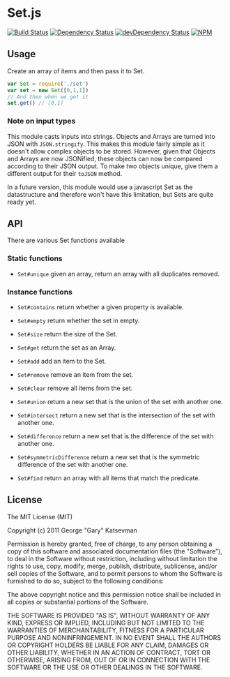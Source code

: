# Set.js
[![Build Status](https://travis-ci.org/gkatsev/set.js.png?branch=master)](https://travis-ci.org/gkatsev/set.js)
[![Dependency Status](https://david-dm.org/gkatsev/set.js.png)](https://david-dm.org/gkatsev/set.js)
[![devDependency Status](https://david-dm.org/gkatsev/set.js/dev-status.png)](https://david-dm.org/gkatsev/set.js#info=devDependencies)
[![NPM](https://nodei.co/npm/set.png)](https://nodei.co/npm/set/)

## Usage

Create an array of items and then pass it to Set.
```js
var Set = require('./set')
var set = new Set([0,1,1])
// And then when we get it
set.get() // [0,1]
```

### Note on input types
This module casts inputs into strings. Objects and Arrays are turned into JSON with `JSON.stringify`.
This makes this module fairly simple as it doesn't allow complex objects to be stored. However, given that Objects and Arrays are now JSONified, these objects can now be compared according to their JSON output. To make two objects unique, give them a different output for their `toJSON` method.

In a future version, this module would use a javascript Set as the datastructure and therefore won't have this limitation, but Sets are quite ready yet.

## API
There are various Set functions available

### Static functions
* `Set#unique` given an array, return an array with all duplicates removed.

### Instance functions
* `Set#contains` return whether a given property is available.
* `Set#empty` return whether the set in empty.
* `Set#size` return the size of the Set.
* `Set#get` return the set as an Array.

* `Set#add` add an item to the Set.
* `Set#remove` remove an item from the set.
* `Set#clear` remove all items from the set.

* `Set#union` return a new set that is the union of the set with another one.
* `Set#intersect` return a new set that is the intersection of the set with another one.
* `Set#difference` return a new set that is the difference of the set with another one.
* `Set#symmetricDifference` return a new set that is the symmetric difference of the set with another one.

* `Set#find` return an array with all items that match the predicate.

## License

The MIT License (MIT)

Copyright (c) 2011 George "Gary" Katsevman

Permission is hereby granted, free of charge, to any person obtaining a copy of this software and associated documentation files (the "Software"), to deal in the Software without restriction, including without limitation the rights to use, copy, modify, merge, publish, distribute, sublicense, and/or sell copies of the Software, and to permit persons to whom the Software is furnished to do so, subject to the following conditions:

The above copyright notice and this permission notice shall be included in all copies or substantial portions of the Software.

THE SOFTWARE IS PROVIDED "AS IS", WITHOUT WARRANTY OF ANY KIND, EXPRESS OR IMPLIED, INCLUDING BUT NOT LIMITED TO THE WARRANTIES OF MERCHANTABILITY, FITNESS FOR A PARTICULAR PURPOSE AND NONINFRINGEMENT. IN NO EVENT SHALL THE AUTHORS OR COPYRIGHT HOLDERS BE LIABLE FOR ANY CLAIM, DAMAGES OR OTHER LIABILITY, WHETHER IN AN ACTION OF CONTRACT, TORT OR OTHERWISE, ARISING FROM, OUT OF OR IN CONNECTION WITH THE SOFTWARE OR THE USE OR OTHER DEALINGS IN THE SOFTWARE.
